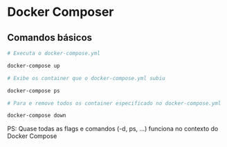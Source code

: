 # Docker Composer

## Comandos básicos

```bash
# Executa o docker-compose.yml

docker-compose up
```

```bash
# Exibe os container que o docker-compose.yml subiu

docker-compose ps
```

```bash
# Para e remove todos os container especificado no docker-compose.yml

docker-compose down
```

PS: Quase todas as flags e comandos (-d, ps, ...) funciona no contexto do Docker Compose
